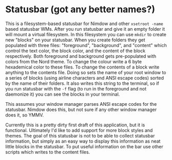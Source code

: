 # Statusbar (got any better names?)
This is a filesystem-based statusbar for Nimdow and other `xsetroot -name` based
statusbar WMs. After you run statusbar and give it an empty folder it will mount
a virtual filesystem. In this filesystem you can use `mkdir` to create new
"blocks" on your statusbar. When you create folders they get populated with
three files: "foreground", "background", and "content" which control the text
color, the block color, and the content of the block respectively. Both
foreground and background gets pre-populated with colors from the Nord theme.
To change the colour write a 6 byte hexademical color to these files. To change
the contents of a block write anything to the contents file. Doing so sets the
name of your root window to a series of blocks (using airline characters and
ANSI escape codes) sorted by the name of their folders. It also writes this
string to the terminal, so if you run statusbar with the `-f` flag (to run in
the foreground and not daemonize it) you can see the blocks in your terminal.

This assumes your window manager parses ANSI escape codes for the statusbar.
Nimdow does this, but not sure if any other window manager does it, so YMMV.

Currently this is a pretty dirty first draft of this application, but it is
functional. Ultimately I'd like to add support for more block styles and themes.
The goal of this statusbar is not to be able to collect statusbar information,
but simply as an easy way to display this information as neat little blocks in
the statusbar. To put useful information on the bar use other scripts which
writes to the content files.
